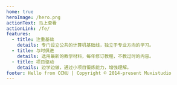 ```yaml
---
home: true
heroImage: /hero.png
actionText: 马上查看
actionLink: /fe/
features:
  - title: 注重基础
    details: 专门设立公共的计算机基础线，独立于专业方向的学习。
  - title: 与时俱进
    details: 选用最新的教学材料，每年修订教程，不教过时的内容。
  - title: 项目驱动
    details: 边学边做，通过小项目锻炼能力，增强理解。
footer: Hello from CCNU | Copyright © 2014-present Muxistudio
---
```

